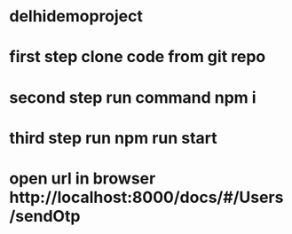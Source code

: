 # delhidemoproject

# first step clone code from git repo
# second step run command npm i
# third step run npm run start
# open url in browser http://localhost:8000/docs/#/Users/sendOtp
